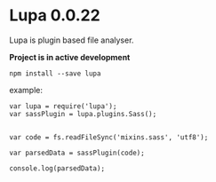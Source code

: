 
Lupa 0.0.22
====

Lupa is plugin based file analyser.


**Project is in active development**

`npm install --save lupa`


example:

    var lupa = require('lupa');
    var sassPlugin = lupa.plugins.Sass();


    var code = fs.readFileSync('mixins.sass', 'utf8');

    var parsedData = sassPlugin(code);

    console.log(parsedData);


